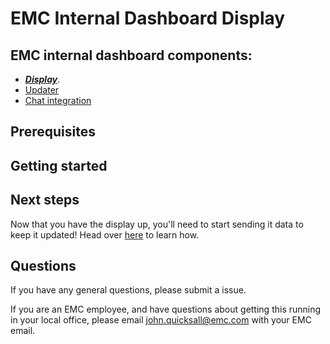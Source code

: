 # EMC Internal Dashboard Display

## EMC internal dashboard components:
- [**_Display_**](https://github.com/EMC-Underground/bellevue-dashboards/blob/master/dashboards/apitv.erb).
- [Updater](https://github.com/EMC-Underground/dashupdater)
- [Chat integration](https://github.com/EMC-Underground/int-dashboard-chat-commands)

## Prerequisites

## Getting started

## Next steps

Now that you have the display up, you'll need to start sending it data to keep it updated! Head over [here](https://github.com/EMC-Underground/dashupdater) to learn how.

## Questions
If you have any general questions, please submit a issue.

If you are an EMC employee, and have questions about getting this running in your local office, please email john.quicksall@emc.com with your EMC email.
